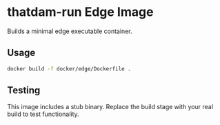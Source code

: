 # thatdam-run Edge Image

Builds a minimal edge executable container.

## Usage

```bash
docker build -f docker/edge/Dockerfile .
```

## Testing

This image includes a stub binary. Replace the build stage with your real build to test functionality.
